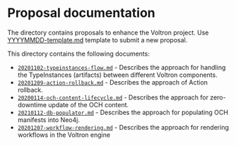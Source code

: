 # Proposal documentation

The directory contains proposals to enhance the Voltron project. Use [YYYYMMDD-template.md](./YYYYMMDD-template.md) template to submit a new proposal. 

This directory contains the following documents:

- [`20201102-typeinstances-flow.md`](20201102-typeinstances-flow.md) - Describes the approach for handling the TypeInstances (artifacts) between different Voltron components.
- [`20201209-action-rollback.md`](20201209-action-rollback.md) - Describes the approach of Action rollback.
- [`20200114-och-content-lifecycle.md`](20200114-och-content-lifecycle.md) - Describes the approach for zero-downtime update of the OCH content.
- [`20210112-db-populator.md`](20210112-db-populator.md) - Describes the approach for populating OCH manifests into Neo4j.
- [`20201207-workflow-rendering.md`](20201207-workflow-rendering.md) - Describes the approach for rendering workflows in the Voltron engine
